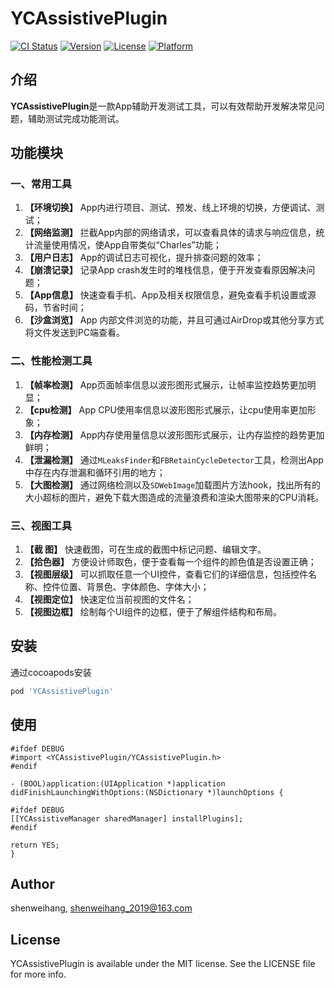 # YCAssistivePlugin

[![CI Status](https://img.shields.io/travis/shenweihang/YCAssistivePlugin.svg?style=flat)](https://travis-ci.org/shenweihang/YCAssistivePlugin)
[![Version](https://img.shields.io/cocoapods/v/YCAssistivePlugin.svg?style=flat)](https://cocoapods.org/pods/YCAssistivePlugin)
[![License](https://img.shields.io/cocoapods/l/YCAssistivePlugin.svg?style=flat)](https://cocoapods.org/pods/YCAssistivePlugin)
[![Platform](https://img.shields.io/cocoapods/p/YCAssistivePlugin.svg?style=flat)](https://cocoapods.org/pods/YCAssistivePlugin)

## 介绍

**YCAssistivePlugin**是一款App辅助开发测试工具，可以有效帮助开发解决常见问题，辅助测试完成功能测试。

## 功能模块

### 一、常用工具

1. **【环境切换】** App内进行项目、测试、预发、线上环境的切换，方便调试、测试；
2. **【网络监测】** 拦截App内部的网络请求，可以查看具体的请求与响应信息，统计流量使用情况，使App自带类似“Charles”功能；
3. **【用户日志】** App的调试日志可视化，提升排查问题的效率；
4. **【崩溃记录】** 记录App crash发生时的堆栈信息，便于开发查看原因解决问题；
5. **【App信息】** 快速查看手机、App及相关权限信息，避免查看手机设置或源码，节省时间；
6. **【沙盒浏览】** App 内部文件浏览的功能，并且可通过AirDrop或其他分享方式将文件发送到PC端查看。

### 二、性能检测工具

1. **【帧率检测】** App页面帧率信息以波形图形式展示，让帧率监控趋势更加明显；
2. **【cpu检测】** App CPU使用率信息以波形图形式展示，让cpu使用率更加形象；
3. **【内存检测】** App内存使用量信息以波形图形式展示，让内存监控的趋势更加鲜明；
4. **【泄漏检测】**  通过`MLeaksFinder`和`FBRetainCycleDetector`工具，检测出App中存在内存泄漏和循环引用的地方；
5. **【大图检测】** 通过网络检测以及`SDWebImage`加载图片方法hook，找出所有的大小超标的图片，避免下载大图造成的流量浪费和渲染大图带来的CPU消耗。

### 三、视图工具

1. **【截   图】**  快速截图，可在生成的截图中标记问题、编辑文字。
1. **【拾色器】** 方便设计师取色，便于查看每一个组件的颜色值是否设置正确；
2. **【视图层级】** 可以抓取任意一个UI控件，查看它们的详细信息，包括控件名称、控件位置、背景色、字体颜色、字体大小；
3. **【视图定位】** 快速定位当前视图的文件名；
4. **【视图边框】** 绘制每个UI组件的边框，便于了解组件结构和布局。

## 安装
通过cocoapods安装
```ruby
pod 'YCAssistivePlugin'
```

## 使用

```
#ifdef DEBUG
#import <YCAssistivePlugin/YCAssistivePlugin.h>
#endif

- (BOOL)application:(UIApplication *)application didFinishLaunchingWithOptions:(NSDictionary *)launchOptions {

#ifdef DEBUG
[[YCAssistiveManager sharedManager] installPlugins];
#endif

return YES;
}
```

## Author

shenweihang, shenweihang_2019@163.com

## License

YCAssistivePlugin is available under the MIT license. See the LICENSE file for more info.
